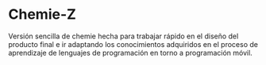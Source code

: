 # Chemie-Z
Versión sencilla de chemie hecha para trabajar rápido en el diseño del producto final e ir adaptando los conocimientos adquiridos en el proceso de aprendizaje de lenguajes de programación en torno a programación móvil.
